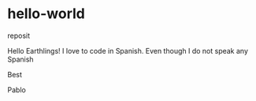 # hello-world
reposit

Hello Earthlings! I love to code in Spanish. Even though I do not speak any Spanish

Best

Pablo
